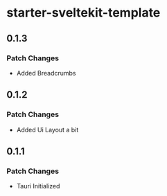 # starter-sveltekit-template

## 0.1.3

### Patch Changes

- Added Breadcrumbs

## 0.1.2

### Patch Changes

- Added Ui Layout a bit

## 0.1.1

### Patch Changes

- Tauri Initialized
